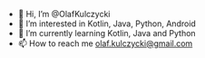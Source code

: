 - 👋 Hi, I’m @OlafKulczycki
- 👀 I’m interested in Kotlin, Java, Python, Android
- 🌱 I’m currently learning Kotlin, Java and Python
- 📫 How to reach me olaf.kulczycki@gmail.com

<!---
OlafKulczycki/OlafKulczycki is a ✨ special ✨ repository because its `README.md` (this file) appears on your GitHub profile.
You can click the Preview link to take a look at your changes.
--->
